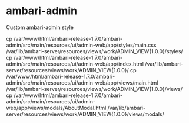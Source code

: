 # ambari-admin
Custom ambari-admin style

cp /var/www/html/ambari-release-1.7.0/ambari-admin/src/main/resources/ui/admin-web/app/styles/main.css /var/lib/ambari-server/resources/views/work/ADMIN_VIEW{1.0.0}/styles/  
cp /var/www/html/ambari-release-1.7.0/ambari-admin/src/main/resources/ui/admin-web/app/index.html /var/lib/ambari-server/resources/views/work/ADMIN_VIEW\{1.0.0\}/ 
cp /var/www/html/ambari-release-1.7.0/ambari-admin/src/main/resources/ui/admin-web/app/views/main.html /var/lib/ambari-server/resources/views/work/ADMIN_VIEW\{1.0.0\}/views/  
cp /var/www/html/ambari-release-1.7.0/ambari-admin/src/main/resources/ui/admin-web/app/views/modals/AboutModal.html /var/lib/ambari-server/resources/views/work/ADMIN_VIEW\{1.0.0\}/views/modals/
